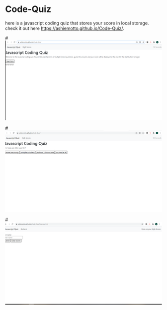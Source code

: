 # Code-Quiz

here is a javascript coding quiz that stores your score in local storage.
check it out here
https://ashiemotto.github.io/Code-Quiz/.


#![picture of website](./images/Screenshot3.png)

#![picture of website](./images/Screenshot2.png)

#![picture of website](./images/Screenshot1.png)
